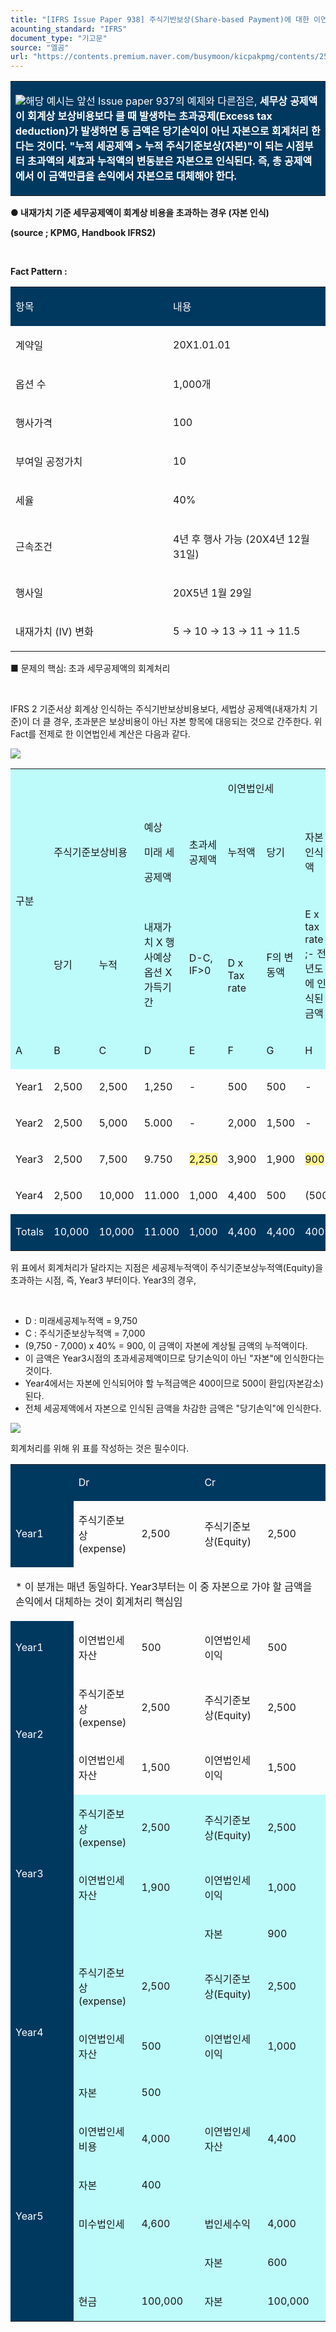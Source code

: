 ```yaml
---
title: "[IFRS Issue Paper 938] 주식기반보상(Share-based Payment)에 대한 이연법인세(Deferred Tax) 회계처리 ②"
acounting_standard: "IFRS"
document_type: "기고문"
source: "엘곰"
url: "https://contents.premium.naver.com/busymoon/kicpakpmg/contents/250722173959637uq"
---
```

<table style=""><tbody><tr><td colspan="3" rowspan="1" style="width: 100.0%; height: 129.0px;  background-color: #003960;"><div><p style=""><img src="https://n2.news.naver.com/l.gif?type=content"><span style="color:#ffffff;">해당 예시는 앞선 Issue paper 937의 예제와 다른점은, </span><span style="color:#ffffff;"><b>세무상 공제액이 회계상 보상비용보다 클 때 발생하는 초과공제(Excess tax deduction)가 발생하면 동 금액은 당기손익이 아닌 자본으로 회계처리 한다는 것이다. "누적 세공제액 &gt; 누적 주식기준보상(자본)"이 되는 시점부터 초과액의 세효과 누적액의 변동분은 자본으로 인식된다. 즉, 총 공제액에서 이 금액만큼을 손익에서 자본으로 대체해야 한다.</b></span></p></div></td></tr></tbody></table>

**● 내재가치 기준 세무공제액이 회계상 비용을 초과하는 경우 (자본 인식)**

**(source ; KPMG, Handbook IFRS2)**

**​**

**Fact Pattern :**

<table style=""><tbody><tr><td colspan="1" rowspan="1" style="width: 50.0%; height: 40.0px;  background-color: #003960;"><div><p style=""><span style="color:#ffffff;">항목</span></p></div></td><td colspan="1" rowspan="1" style="width: 50.0%; height: 40.0px;  background-color: #003960;"><div><p style=""><span style="color:#ffffff;">내용</span></p></div></td></tr><tr><td colspan="1" rowspan="1" style="width: 50.0%; height: 40.0px;  "><div><p style=""><span style="">계약일</span></p></div></td><td colspan="1" rowspan="1" style="width: 50.0%; height: 40.0px;  "><div><p style=""><span style="">20X1.01.01</span></p></div></td></tr><tr><td colspan="1" rowspan="1" style="width: 50.0%; height: 40.0px;  "><div><p style=""><span style="">옵션 수</span></p></div></td><td colspan="1" rowspan="1" style="width: 50.0%; height: 40.0px;  "><div><p style=""><span style="">1,000개</span></p></div></td></tr><tr><td colspan="1" rowspan="1" style="width: 50.0%; height: 40.0px;  "><div><p style=""><span style="">행사가격</span></p></div></td><td colspan="1" rowspan="1" style="width: 50.0%; height: 40.0px;  "><div><p style=""><span style="">100</span></p></div></td></tr><tr><td colspan="1" rowspan="1" style="width: 50.0%; height: 40.0px;  "><div><p style=""><span style="">부여일 공정가치</span></p></div></td><td colspan="1" rowspan="1" style="width: 50.0%; height: 40.0px;  "><div><p style=""><span style="">10</span></p></div></td></tr><tr><td colspan="1" rowspan="1" style="width: 50.0%; height: 40.0px;  "><div><p style=""><span style="">세율</span></p></div></td><td colspan="1" rowspan="1" style="width: 50.0%; height: 40.0px;  "><div><p style=""><span style="">40%</span></p></div></td></tr><tr><td colspan="1" rowspan="1" style="width: 50.0%; height: 40.0px;  "><div><p style=""><span style="">근속조건</span></p></div></td><td colspan="1" rowspan="1" style="width: 50.0%; height: 40.0px;  "><div><p style=""><span style="">4년 후 행사 가능 (20X4년 12월 31일)</span></p></div></td></tr><tr><td colspan="1" rowspan="1" style="width: 50.0%; height: 40.0px;  "><div><p style=""><span style="">행사일</span></p></div></td><td colspan="1" rowspan="1" style="width: 50.0%; height: 40.0px;  "><div><p style=""><span style="">20X5년 1월 29일</span></p></div></td></tr><tr><td colspan="1" rowspan="1" style="width: 50.0%; height: 40.0px;  "><div><p style=""><span style="">내재가치 (IV) 변화</span></p></div></td><td colspan="1" rowspan="1" style="width: 50.0%; height: 40.0px;  "><div><p style=""><span style="">5 → 10 → 13 → 11 → 11.5</span></p></div></td></tr></tbody></table>

■ 문제의 핵심: 초과 세무공제액의 회계처리

​

IFRS 2 기준서상 회계상 인식하는 주식기반보상비용보다, 세법상 공제액(내재가치 기준)이 더 클 경우, 초과분은 보상비용이 아닌 자본 항목에 대응되는 것으로 간주한다. 위 Fact를 전제로 한 이연법인세 계산은 다음과 같다.

![](https://scs-phinf.pstatic.net/MjAyNTA3MjJfMTU0/MDAxNzUzMTczNTE5OTE2.bovH206EVVBclwfNYz8M-ArNvrYdUmq0VS7ly3E9rDgg.BI2QipvFh-luXz9_odWpe4SAq-BK_KuEULu9k_Tm4Mkg.PNG/image.png?type=w800)

<table style=""><tbody><tr><td colspan="1" rowspan="3" style="width: 11.11%; height: 86.0px;  background-color: #bdfbfa;"><div><p style=""><span style="">구분</span></p></div></td><td colspan="4" rowspan="1" style="width: 44.44%; height: 21.5px;  background-color: #bdfbfa;"><div><p style=""><span style="">​</span></p></div></td><td colspan="4" rowspan="1" style="width: 44.44%; height: 21.5px;  background-color: #bdfbfa;"><div><p style=""><span style="">이연법인세</span></p></div></td></tr><tr><td colspan="2" rowspan="1" style="width: 22.22%; height: 21.5px;  background-color: #bdfbfa;"><div><p style=""><span style="">주식기준보상비용</span></p></div></td><td colspan="1" rowspan="1" style="width: 11.11%; height: 21.5px;  background-color: #bdfbfa;"><div><p style=""><span style="">예상</span></p></div><div><p style=""><span style="">미래 세</span></p></div><div><p style=""><span style="">공제액</span></p></div></td><td colspan="1" rowspan="1" style="width: 11.11%; height: 21.5px;  background-color: #bdfbfa;"><div><p style=""><span style="">초과세공제액</span></p></div></td><td colspan="1" rowspan="1" style="width: 11.11%; height: 21.5px;  background-color: #bdfbfa;"><div><p style=""><span style="">누적액</span></p></div></td><td colspan="1" rowspan="1" style="width: 11.11%; height: 21.5px;  background-color: #bdfbfa;"><div><p style=""><span style="">당기</span></p></div></td><td colspan="1" rowspan="1" style="width: 11.11%; height: 21.5px;  background-color: #bdfbfa;"><div><p style=""><span style="">자본인식액</span></p></div></td><td colspan="1" rowspan="1" style="width: 11.11%; height: 21.5px;  background-color: #bdfbfa;"><div><p style=""><span style="">손익인식액</span></p></div></td></tr><tr><td colspan="1" rowspan="1" style="width: 11.11%; height: 43.0px;  background-color: #bdfbfa;"><div><p style=""><span style="">당기</span></p></div></td><td colspan="1" rowspan="1" style="width: 11.11%; height: 43.0px;  background-color: #bdfbfa;"><div><p style=""><span style="">누적</span></p></div></td><td colspan="1" rowspan="1" style="width: 11.11%; height: 43.0px;  background-color: #bdfbfa;"><div><p style=""><span style="">내재가치 X 행사예상옵션 X 가득기간</span></p></div></td><td colspan="1" rowspan="1" style="width: 11.11%; height: 43.0px;  background-color: #bdfbfa;"><div><p style=""><span style="">D-C, IF&gt;0</span></p></div></td><td colspan="1" rowspan="1" style="width: 11.11%; height: 43.0px;  background-color: #bdfbfa;"><div><p style=""><span style="">​</span></p></div><div><p style=""><span style="">D x Tax rate</span></p></div></td><td colspan="1" rowspan="1" style="width: 11.11%; height: 43.0px;  background-color: #bdfbfa;"><div><p style=""><span style="">F의 변동액</span></p></div></td><td colspan="1" rowspan="1" style="width: 11.11%; height: 43.0px;  background-color: #bdfbfa;"><div><p style=""><span style="">E x tax rate ;- 전년도에 인식된 금액</span></p></div></td><td colspan="1" rowspan="1" style="width: 11.11%; height: 43.0px;  background-color: #bdfbfa;"><div><p style=""><span style="">G-H</span></p></div></td></tr><tr><td colspan="1" rowspan="1" style="width: 11.11%; height: 21.5px;  background-color: #bdfbfa;"><div><p style=""><span style="">A</span></p></div></td><td colspan="1" rowspan="1" style="width: 11.11%; height: 21.5px;  background-color: #bdfbfa;"><div><p style=""><span style="">B</span></p></div></td><td colspan="1" rowspan="1" style="width: 11.11%; height: 21.5px;  background-color: #bdfbfa;"><div><p style=""><span style="">C</span></p></div></td><td colspan="1" rowspan="1" style="width: 11.11%; height: 21.5px;  background-color: #bdfbfa;"><div><p style=""><span style="">D</span></p></div></td><td colspan="1" rowspan="1" style="width: 11.11%; height: 21.5px;  background-color: #bdfbfa;"><div><p style=""><span style="">E</span></p></div></td><td colspan="1" rowspan="1" style="width: 11.11%; height: 21.5px;  background-color: #bdfbfa;"><div><p style=""><span style="">F</span></p></div></td><td colspan="1" rowspan="1" style="width: 11.11%; height: 21.5px;  background-color: #bdfbfa;"><div><p style=""><span style="">G</span></p></div></td><td colspan="1" rowspan="1" style="width: 11.11%; height: 21.5px;  background-color: #bdfbfa;"><div><p style=""><span style="">H</span></p></div></td><td colspan="1" rowspan="1" style="width: 11.11%; height: 21.5px;  background-color: #bdfbfa;"><div><p style=""><span style="">I</span></p></div></td></tr><tr><td colspan="1" rowspan="1" style="width: 11.11%; height: 5.38px;  "><div><p style=""><span style="">Year1</span></p></div></td><td colspan="1" rowspan="1" style="width: 11.11%; height: 5.38px;  "><div><p style=""><span style="">2,500</span></p></div></td><td colspan="1" rowspan="1" style="width: 11.11%; height: 5.38px;  "><div><p style=""><span style="">2,500</span></p></div></td><td colspan="1" rowspan="1" style="width: 11.11%; height: 5.38px;  "><div><p style=""><span style="">1,250</span></p></div></td><td colspan="1" rowspan="1" style="width: 11.11%; height: 5.38px;  "><div><p style=""><span style="">-</span></p></div></td><td colspan="1" rowspan="1" style="width: 11.11%; height: 5.38px;  "><div><p style=""><span style="">500</span></p></div></td><td colspan="1" rowspan="1" style="width: 11.11%; height: 5.38px;  "><div><p style=""><span style="">500</span></p></div></td><td colspan="1" rowspan="1" style="width: 11.11%; height: 5.38px;  "><div><p style=""><span style="">-</span></p></div></td><td colspan="1" rowspan="1" style="width: 11.11%; height: 5.38px;  "><div><p style=""><span style="">500</span></p></div></td></tr><tr><td colspan="1" rowspan="1" style="width: 11.11%; height: 6.37px;  "><div><p style=""><span style="">Year2</span></p></div></td><td colspan="1" rowspan="1" style="width: 11.11%; height: 6.37px;  "><div><p style=""><span style="">2,500</span></p></div></td><td colspan="1" rowspan="1" style="width: 11.11%; height: 6.37px;  "><div><p style=""><span style="">5,000</span></p></div></td><td colspan="1" rowspan="1" style="width: 11.11%; height: 6.37px;  "><div><p style=""><span style="">5.000</span></p></div></td><td colspan="1" rowspan="1" style="width: 11.11%; height: 6.37px;  "><div><p style=""><span style="">-</span></p></div></td><td colspan="1" rowspan="1" style="width: 11.11%; height: 6.37px;  "><div><p style=""><span style="">2,000</span></p></div></td><td colspan="1" rowspan="1" style="width: 11.11%; height: 6.37px;  "><div><p style=""><span style="">1,500</span></p></div></td><td colspan="1" rowspan="1" style="width: 11.11%; height: 6.37px;  "><div><p style=""><span style="">-</span></p></div></td><td colspan="1" rowspan="1" style="width: 11.11%; height: 6.37px;  "><div><p style=""><span style="">1,500</span></p></div></td></tr><tr><td colspan="1" rowspan="1" style="width: 11.11%; height: 5.38px;  "><div><p style=""><span style="">Year3</span></p></div></td><td colspan="1" rowspan="1" style="width: 11.11%; height: 5.38px;  "><div><p style=""><span style="">2,500</span></p></div></td><td colspan="1" rowspan="1" style="width: 11.11%; height: 5.38px;  "><div><p style=""><span style="">7,500</span></p></div></td><td colspan="1" rowspan="1" style="width: 11.11%; height: 5.38px;  "><div><p style=""><span style="">9.750</span></p></div></td><td colspan="1" rowspan="1" style="width: 11.11%; height: 5.38px;  "><div><p style=""><span style="background-color:#fff593;">2,250</span></p></div></td><td colspan="1" rowspan="1" style="width: 11.11%; height: 5.38px;  "><div><p style=""><span style="">3,900</span></p></div></td><td colspan="1" rowspan="1" style="width: 11.11%; height: 5.38px;  "><div><p style=""><span style="">1,900</span></p></div></td><td colspan="1" rowspan="1" style="width: 11.11%; height: 5.38px;  "><div><p style=""><span style="background-color:#fff593;">900</span></p></div></td><td colspan="1" rowspan="1" style="width: 11.11%; height: 5.38px;  "><div><p style=""><span style="">1,000</span></p></div></td></tr><tr><td colspan="1" rowspan="1" style="width: 11.11%; height: 2.69px;  "><div><p style=""><span style="">Year4</span></p></div></td><td colspan="1" rowspan="1" style="width: 11.11%; height: 2.69px;  "><div><p style=""><span style="">2,500</span></p></div></td><td colspan="1" rowspan="1" style="width: 11.11%; height: 2.69px;  "><div><p style=""><span style="">10,000</span></p></div></td><td colspan="1" rowspan="1" style="width: 11.11%; height: 2.69px;  "><div><p style=""><span style="">11.000</span></p></div></td><td colspan="1" rowspan="1" style="width: 11.11%; height: 2.69px;  "><div><p style=""><span style="">1,000</span></p></div></td><td colspan="1" rowspan="1" style="width: 11.11%; height: 2.69px;  "><div><p style=""><span style="">4,400</span></p></div></td><td colspan="1" rowspan="1" style="width: 11.11%; height: 2.69px;  "><div><p style=""><span style="">500</span></p></div></td><td colspan="1" rowspan="1" style="width: 11.11%; height: 2.69px;  "><div><p style=""><span style="">(500)</span></p></div></td><td colspan="1" rowspan="1" style="width: 11.11%; height: 2.69px;  "><div><p style=""><span style="">1,000</span></p></div></td></tr><tr><td colspan="1" rowspan="1" style="width: 11.11%; height: 2.68px;  background-color: #003960;"><div><p style=""><span style="color:#ffffff;">Totals</span></p></div></td><td colspan="1" rowspan="1" style="width: 11.11%; height: 2.68px;  background-color: #003960;"><div><p style=""><span style="color:#ffffff;">10,000</span></p></div></td><td colspan="1" rowspan="1" style="width: 11.11%; height: 2.68px;  background-color: #003960;"><div><p style=""><span style="color:#ffffff;">10,000</span></p></div></td><td colspan="1" rowspan="1" style="width: 11.11%; height: 2.68px;  background-color: #003960;"><div><p style=""><span style="color:#ffffff;">11.000</span></p></div></td><td colspan="1" rowspan="1" style="width: 11.11%; height: 2.68px;  background-color: #003960;"><div><p style=""><span style="color:#ffffff;">1,000</span></p></div></td><td colspan="1" rowspan="1" style="width: 11.11%; height: 2.68px;  background-color: #003960;"><div><p style=""><span style="color:#ffffff;">4,400</span></p></div></td><td colspan="1" rowspan="1" style="width: 11.11%; height: 2.68px;  background-color: #003960;"><div><p style=""><span style="color:#ffffff;">4,400</span></p></div></td><td colspan="1" rowspan="1" style="width: 11.11%; height: 2.68px;  background-color: #003960;"><div><p style=""><span style="color:#ffffff;">400</span></p></div></td><td colspan="1" rowspan="1" style="width: 11.11%; height: 2.68px;  background-color: #003960;"><div><p style=""><span style="color:#ffffff;">4,000</span></p></div></td></tr></tbody></table>

위 표에서 회계처리가 달라지는 지점은 세공제누적액이 주식기준보상누적액(Equity)을 초과하는 시점, 즉, Year3 부터이다. Year3의 경우,

​

- D : 미래세공제누적액 = 9,750
- C : 주식기준보상누적액 = 7,000
- (9,750 - 7,000) x 40% = 900, 이 금액이 자본에 계상될 금액의 누적액이다.
- 이 금액은 Year3시점의 초과세공제액이므로 당기손익이 아닌 "자본"에 인식한다는 것이다.
- Year4에서는 자본에 인식되어야 할 누적금액은 400이므로 500이 환입(자본감소) 된다.
- 전체 세공제액에서 자본으로 인식된 금액을 차감한 금액은 "당기손익"에 인식한다.

![](https://scs-phinf.pstatic.net/MjAyNTA3MjJfMTU0/MDAxNzUzMTcxNDAzNTkx.neKu9can6pltSzc2DdCaC8jv9gtW_dvh400w-O_Mr8og.UfECqFMXZbZzSI8FgVon3XmAtLunnhMMsGA0ARdkODUg.PNG/image.png?type=w800)

회계처리를 위해 위 표를 작성하는 것은 필수이다.

<table style=""><tbody><tr><td colspan="1" rowspan="1" style="width: 20.0%; height: 43.0px;  background-color: #003960;"><div><p style=""><span style="color:#ffffff;">​</span></p></div></td><td colspan="2" rowspan="1" style="width: 40.0%; height: 43.0px;  background-color: #003960;"><div><p style=""><span style="color:#ffffff;">Dr</span></p></div></td><td colspan="2" rowspan="1" style="width: 40.0%; height: 43.0px;  background-color: #003960;"><div><p style=""><span style="color:#ffffff;">Cr</span></p></div></td></tr><tr><td colspan="1" rowspan="1" style="width: 20.0%; height: 43.0px;  background-color: #003960;"><div><p style=""><span style="color:#ffffff;">Year1</span></p></div></td><td colspan="1" rowspan="1" style="width: 20.0%; height: 43.0px;  "><div><p style=""><span style="">주식기준보상(expense)</span></p></div></td><td colspan="1" rowspan="1" style="width: 20.0%; height: 43.0px;  "><div><p style=""><span style="">2,500</span></p></div></td><td colspan="1" rowspan="1" style="width: 20.0%; height: 43.0px;  "><div><p style=""><span style="">주식기준보상(Equity)</span></p></div></td><td colspan="1" rowspan="1" style="width: 20.0%; height: 43.0px;  "><div><p style=""><span style="">2,500</span></p></div></td></tr><tr><td colspan="5" rowspan="1" style="width: 100.0%; height: 10.75px;  "><div><p style=""><span style="">* 이 분개는 매년 동일하다. Year3부터는 이 중 자본으로 가야 할 금액을 손익에서 대체하는 것이 회계처리 핵심임</span></p></div></td></tr><tr><td colspan="1" rowspan="1" style="width: 20.0%; height: 10.75px;  background-color: #003960;"><div><p style=""><span style="color:#ffffff;">Year1</span></p></div></td><td colspan="1" rowspan="1" style="width: 20.0%; height: 10.75px;  "><div><p style=""><span style="">이연법인세자산</span></p></div></td><td colspan="1" rowspan="1" style="width: 20.0%; height: 10.75px;  "><div><p style=""><span style="">500</span></p></div></td><td colspan="1" rowspan="1" style="width: 20.0%; height: 10.75px;  "><div><p style=""><span style="">이연법인세이익</span></p></div></td><td colspan="1" rowspan="1" style="width: 20.0%; height: 10.75px;  "><div><p style=""><span style="">500</span></p></div></td></tr><tr><td colspan="1" rowspan="2" style="width: 20.0%; height: 10.75px;  background-color: #003960;"><div><p style=""><span style="color:#ffffff;">Year2</span></p></div></td><td colspan="1" rowspan="1" style="width: 20.0%; height: 5.38px;  "><div><p style=""><span style="">주식기준보상(expense)</span></p></div></td><td colspan="1" rowspan="1" style="width: 20.0%; height: 5.38px;  "><div><p style=""><span style="">2,500</span></p></div></td><td colspan="1" rowspan="1" style="width: 20.0%; height: 5.38px;  "><div><p style=""><span style="">주식기준보상(Equity)</span></p></div></td><td colspan="1" rowspan="1" style="width: 20.0%; height: 5.38px;  "><div><p style=""><span style="">2,500</span></p></div></td></tr><tr><td colspan="1" rowspan="1" style="width: 20.0%; height: 5.37px;  "><div><p style=""><span style="">이연법인세자산</span></p></div></td><td colspan="1" rowspan="1" style="width: 20.0%; height: 5.37px;  "><div><p style=""><span style="">1,500</span></p></div></td><td colspan="1" rowspan="1" style="width: 20.0%; height: 5.37px;  "><div><p style=""><span style="">이연법인세이익</span></p></div></td><td colspan="1" rowspan="1" style="width: 20.0%; height: 5.37px;  "><div><p style=""><span style="">1,500</span></p></div></td></tr><tr><td colspan="1" rowspan="3" style="width: 20.0%; height: 9.41px;  background-color: #003960;"><div><p style=""><span style="color:#ffffff;">Year3</span></p></div></td><td colspan="1" rowspan="1" style="width: 20.0%; height: 5.38px;  background-color: #bdfbfa;"><div><p style=""><span style="">주식기준보상(expense)</span></p></div></td><td colspan="1" rowspan="1" style="width: 20.0%; height: 5.38px;  background-color: #bdfbfa;"><div><p style=""><span style="">2,500</span></p></div></td><td colspan="1" rowspan="1" style="width: 20.0%; height: 5.38px;  background-color: #bdfbfa;"><div><p style=""><span style="">주식기준보상(Equity)</span></p></div></td><td colspan="1" rowspan="1" style="width: 20.0%; height: 5.38px;  background-color: #bdfbfa;"><div><p style=""><span style="">2,500</span></p></div></td></tr><tr><td colspan="1" rowspan="1" style="width: 20.0%; height: 2.69px;  background-color: #bdfbfa;"><div><p style=""><span style="">이연법인세자산</span></p></div></td><td colspan="1" rowspan="1" style="width: 20.0%; height: 2.69px;  background-color: #bdfbfa;"><div><p style=""><span style="">1,900</span></p></div></td><td colspan="1" rowspan="1" style="width: 20.0%; height: 2.69px;  background-color: #bdfbfa;"><div><p style=""><span style="">이연법인세이익</span></p></div></td><td colspan="1" rowspan="1" style="width: 20.0%; height: 2.69px;  background-color: #bdfbfa;"><div><p style=""><span style="">1,000</span></p></div></td></tr><tr><td colspan="1" rowspan="1" style="width: 20.0%; height: 1.34px;  background-color: #bdfbfa;"></td><td colspan="1" rowspan="1" style="width: 20.0%; height: 1.34px;  background-color: #bdfbfa;"></td><td colspan="1" rowspan="1" style="width: 20.0%; height: 1.34px;  background-color: #bdfbfa;"><div><p style=""><span style="">자본</span></p></div></td><td colspan="1" rowspan="1" style="width: 20.0%; height: 1.34px;  background-color: #bdfbfa;"><div><p style=""><span style="">900</span></p></div></td></tr><tr><td colspan="1" rowspan="3" style="width: 20.0%; height: 0.51px;  background-color: #003960;"><div><p style=""><span style="color:#ffffff;">Year4</span></p></div></td><td colspan="1" rowspan="1" style="width: 20.0%; height: 0.17px;  background-color: #bdfbfa;"><div><p style=""><span style="">주식기준보상(expense)</span></p></div></td><td colspan="1" rowspan="1" style="width: 20.0%; height: 0.17px;  background-color: #bdfbfa;"><div><p style=""><span style="">2,500</span></p></div></td><td colspan="1" rowspan="1" style="width: 20.0%; height: 0.17px;  background-color: #bdfbfa;"><div><p style=""><span style="">주식기준보상(Equity)</span></p></div></td><td colspan="1" rowspan="1" style="width: 20.0%; height: 0.17px;  background-color: #bdfbfa;"><div><p style=""><span style="">2,500</span></p></div></td></tr><tr><td colspan="1" rowspan="1" style="width: 20.0%; height: 0.17px;  background-color: #bdfbfa;"><div><p style=""><span style="">이연법인세자산</span></p></div></td><td colspan="1" rowspan="1" style="width: 20.0%; height: 0.17px;  background-color: #bdfbfa;"><div><p style=""><span style="">500</span></p></div></td><td colspan="1" rowspan="1" style="width: 20.0%; height: 0.17px;  background-color: #bdfbfa;"><div><p style=""><span style="">이연법인세이익</span></p></div></td><td colspan="1" rowspan="1" style="width: 20.0%; height: 0.17px;  background-color: #bdfbfa;"><div><p style=""><span style="">1,000</span></p></div></td></tr><tr><td colspan="1" rowspan="1" style="width: 20.0%; height: 0.17px;  background-color: #bdfbfa;"><div><p style=""><span style="">자본</span></p></div></td><td colspan="1" rowspan="1" style="width: 20.0%; height: 0.17px;  background-color: #bdfbfa;"><div><p style=""><span style="">500</span></p></div></td><td colspan="1" rowspan="1" style="width: 20.0%; height: 0.17px;  background-color: #bdfbfa;"></td><td colspan="1" rowspan="1" style="width: 20.0%; height: 0.17px;  background-color: #bdfbfa;"><div><p style=""><span style="">​</span></p></div></td></tr><tr><td colspan="1" rowspan="5" style="width: 20.0%; height: 0.42px;  background-color: #003960;"><div><p style=""><span style="color:#ffffff;">Year5</span></p></div></td><td colspan="1" rowspan="1" style="width: 20.0%; height: 0.16px;  background-color: #bdfbfa;"><div><p style=""><span style="">이연법인세비용</span></p></div></td><td colspan="1" rowspan="1" style="width: 20.0%; height: 0.16px;  background-color: #bdfbfa;"><div><p style=""><span style="">4,000</span></p></div></td><td colspan="1" rowspan="1" style="width: 20.0%; height: 0.16px;  background-color: #bdfbfa;"><div><p style=""><span style="">이연법인세자산</span></p></div></td><td colspan="1" rowspan="1" style="width: 20.0%; height: 0.16px;  background-color: #bdfbfa;"><div><p style=""><span style="">4,400</span></p></div></td></tr><tr><td colspan="1" rowspan="1" style="width: 20.0%; height: 0.17px;  background-color: #bdfbfa;"><div><p style=""><span style="">자본</span></p></div></td><td colspan="1" rowspan="1" style="width: 20.0%; height: 0.17px;  background-color: #bdfbfa;"><div><p style=""><span style="">400</span></p></div></td><td colspan="1" rowspan="1" style="width: 20.0%; height: 0.17px;  background-color: #bdfbfa;"></td><td colspan="1" rowspan="1" style="width: 20.0%; height: 0.17px;  background-color: #bdfbfa;"><div><p style=""><span style="">​</span></p></div></td></tr><tr><td colspan="1" rowspan="1" style="width: 20.0%; height: 0.04px;  background-color: #bdfbfa;"><div><p style=""><span style="">미수법인세</span></p></div></td><td colspan="1" rowspan="1" style="width: 20.0%; height: 0.04px;  background-color: #bdfbfa;"><div><p style=""><span style="">4,600</span></p></div></td><td colspan="1" rowspan="1" style="width: 20.0%; height: 0.04px;  background-color: #bdfbfa;"><div><p style=""><span style="">법인세수익</span></p></div></td><td colspan="1" rowspan="1" style="width: 20.0%; height: 0.04px;  background-color: #bdfbfa;"><div><p style=""><span style="">4,000</span></p></div></td></tr><tr><td colspan="1" rowspan="1" style="width: 20.0%; height: 0.049999999999999996px;  background-color: #bdfbfa;"></td><td colspan="1" rowspan="1" style="width: 20.0%; height: 0.049999999999999996px;  background-color: #bdfbfa;"><div><p style=""><span style="">​</span></p></div></td><td colspan="1" rowspan="1" style="width: 20.0%; height: 0.049999999999999996px;  background-color: #bdfbfa;"><div><p style=""><span style="">자본</span></p></div></td><td colspan="1" rowspan="1" style="width: 20.0%; height: 0.049999999999999996px;  background-color: #bdfbfa;"><div><p style=""><span style="">600</span></p></div></td></tr><tr><td colspan="1" rowspan="1" style="width: 20.0%; height: 0.04px;  background-color: #bdfbfa;"><div><p style=""><span style="">현금</span></p></div></td><td colspan="1" rowspan="1" style="width: 20.0%; height: 0.04px;  background-color: #bdfbfa;"><div><p style=""><span style="">100,000</span></p></div></td><td colspan="1" rowspan="1" style="width: 20.0%; height: 0.04px;  background-color: #bdfbfa;"><div><p style=""><span style="">자본</span></p></div></td><td colspan="1" rowspan="1" style="width: 20.0%; height: 0.04px;  background-color: #bdfbfa;"><div><p style=""><span style="">100,000</span></p></div></td></tr></tbody></table>

​